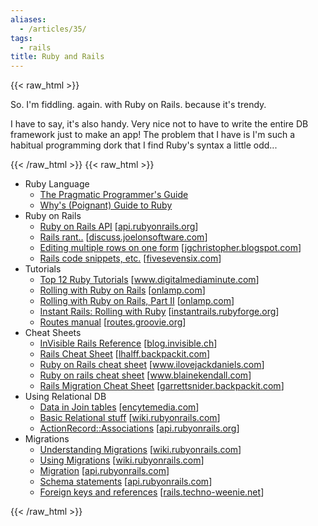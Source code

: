 ```yaml
---
aliases:
  - /articles/35/
tags:
  - rails
title: Ruby and Rails
---
```

{{< raw_html >}}
<p>So. I'm fiddling. again. with Ruby on Rails. because it's trendy.</p>

<p>I have to say, it's also handy. Very nice not to have to write the entire DB framework just to make an app! The problem that I have is I'm such a habitual programming dork that I find Ruby's syntax a little odd...</p>
{{< /raw_html >}}
<!--more-->
{{< raw_html >}}
<ul>
<li>Ruby Language
<ul>
<li><a href="http://www.rubycentral.com/book/">The Pragmatic Programmer's Guide</a></li>
<li><a href="http://poignantguide.net/ruby/">Why's (Poignant) Guide to Ruby</a></li>
</ul>
</li>
<li>Ruby on Rails
<ul>
<li><a href="http://api.rubyonrails.org/">Ruby on Rails <span class="caps">API</span></a> <span class="attribute">[<a href="http://api.rubyonrails.org/">api.rubyonrails.org</a>]</span></li>
<li><a href="http://discuss.joelonsoftware.com/default.asp?joel.3.309321.3">Rails rant..</a> <span class="attribute">[<a href="http://discuss.joelonsoftware.com/">discuss.joelonsoftware.com</a>]</span></li>
<li><a href="http://jgchristopher.blogspot.com/2005/09/ruby-on-rails-editing-multiple-rows-of.html">Editing multiple rows on one form</a> <span class="attribute">[<a href="http://jgchristopher.blogspot.com">jgchristopher.blogspot.com</a>]</span></li>
<li><a href="http://www.fivesevensix.com/posts/rails">Rails code snippets, etc.</a> <span class="attribute">[<a href="http://fivesevensix.com">fivesevensix.com</a>]</span></li>
</ul>
</li>
<li>Tutorials
<ul>
<li><a href="http://www.digitalmediaminute.com/article/1816/top-ruby-on-rails-tutorials">Top 12 Ruby Tutorials</a> <span class="attribute">[<a href="http://www.digitalmediaminute.com/">www.digitalmediaminute.com</a>]</span></li>
<li><a href="http://www.onlamp.com/pub/a/onlamp/2005/01/20/rails.html">Rolling with Ruby on Rails</a> <span class="attribute">[<a href="http://www.onlamp.com/">onlamp.com</a>]</span></li>
<li><a href="http://www.onlamp.com/pub/a/onlamp/2005/03/03/rails.html">Rolling with Ruby on Rails, Part II</a> <span class="attribute">[<a href="http://www.onlamp.com/">onlamp.com</a>]</span></li>
<li><a href="http://instantrails.rubyforge.org/tutorial/index.html">Instant Rails: Rolling with Ruby</a> <span class="attribute">[<a href="http://instantrails.rubyforge.org">instantrails.rubyforge.org</a>]</span></li>
<li><a href="http://routes.groovie.org/manual.html">Routes manual</a> <span class="attribute">[<a href="http://routes.groovie.org">routes.groovie.org</a>]</span></li>
</ul>
</li>
<li>Cheat Sheets
<ul>
<li><a href="http://blog.invisible.ch/files/rails-reference-1.1.html">InVisible Rails Reference</a> <span class="attribute">[<a href="http://blog.invisible.ch/">blog.invisible.ch</a>]</span></li>
<li><a href="http://lhalff.backpackit.com/pub/106727">Rails Cheat Sheet</a> <span class="attribute">[<a href="http://lhalff.backpackit.com">lhalff.backpackit.com</a>]</span></li>
<li><a href="http://www.ilovejackdaniels.com/ruby-on-rails/ruby-on-rails-cheat-sheet/">Ruby on Rails cheat sheet</a>  <span class="attribute">[<a href="http://www.ilovejackdaniels.com/">www.ilovejackdaniels.com</a>]</span></li>
<li><a href="http://www.blainekendall.com/uploads/RubyOnRails-Cheatsheet-BlaineKendall.pdf">Ruby on rails cheat sheet</a> <span class="attribute">[<a href="http://www.blainekendall.com/">www.blainekendall.com</a>]</span></li>
<li><a href="http://garrettsnider.backpackit.com/pub/367902">Rails Migration Cheat Sheet</a> <span class="attribute">[<a href="http://garrettsnider.backpackit.com/">garrettsnider.backpackit.com</a>]</span></li>
</ul>
</li>
<li>Using Relational DB
<ul>
<li><a href="http://encytemedia.com/blog/articles/2005/06/15/storing-additional-data-on-join-tables-with-rails">Data in Join tables</a> <span class="attribute">[<a href="http://encytemedia.com/">encytemedia.com</a>]</span></li>
<li><a href="http://wiki.rubyonrails.com/rails/pages/TutorialBasicRelational">Basic Relational stuff</a> <span class="attribute">[<a href="http://wiki.rubyonrails.com/">wiki.rubyonrails.com</a>]</span></li>
<li><a href="http://api.rubyonrails.org/classes/ActiveRecord/Associations/ClassMethods.html">ActionRecord::Associations</a> <span class="attribute">[<a href="http://api.rubyonrails.org/">api.rubyonrails.org</a>]</span></li>
</ul>
</li>
<li>Migrations
<ul>
<li><a href="http://wiki.rubyonrails.com/rails/pages/UnderstandingMigrations">Understanding Migrations</a> <span class="attribute">[<a href="http://wiki.rubyonrails.com">wiki.rubyonrails.com</a>]</span></li>
<li><a href="http://wiki.rubyonrails.com/rails/pages/UsingMigrations">Using Migrations</a> <span class="attribute">[<a href="http://wiki.rubyonrails.com">wiki.rubyonrails.com</a>]</span></li>
<li><a href="http://api.rubyonrails.com/classes/ActiveRecord/Migration.html">Migration</a> <span class="attribute">[<a href="http://api.rubyonrails.com">api.rubyonrails.com</a>]</span></li>
<li><a href="http://api.rubyonrails.com/classes/ActiveRecord/ConnectionAdapters/SchemaStatements.html#M000517">Schema statements</a> <span class="attribute">[<a href="http://api.rubyonrails.com">api.rubyonrails.com</a>]</span></li>
<li><a href="http://rails.techno-weenie.net/question/2006/3/19/table_structure_and_models_foreign_keys_and_references">Foreign keys and references</a> <span class="attribute">[<a href="http://rails.techno-weenie.net/">rails.techno-weenie.net</a>]</span></li>
</ul>
</li>
</ul>
{{< /raw_html >}}
